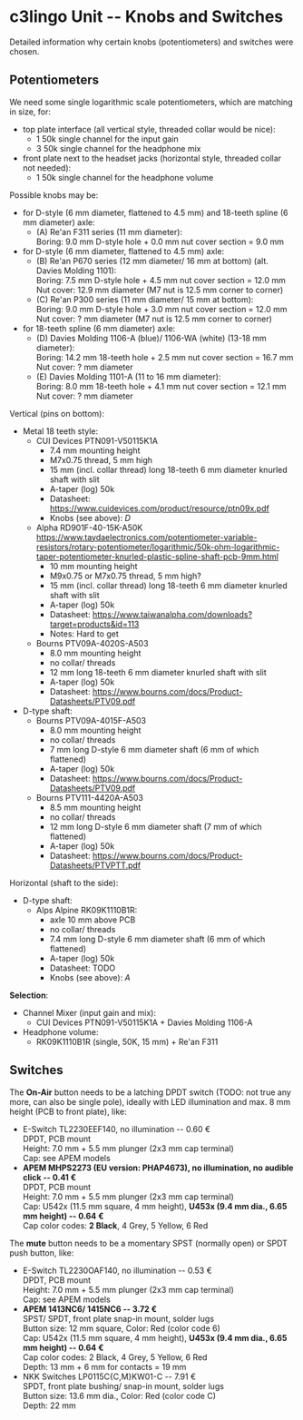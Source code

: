 # c3lingo Unit -- Knobs and Switches
Detailed information why certain knobs (potentiometers) and switches were chosen.

## Potentiometers
We need some single logarithmic scale potentiometers, which are matching in size, for:

- top plate interface (all vertical style, threaded collar would be nice):
    * 1 50k single channel for the input gain
    * 3 50k single channel for the headphone mix
- front plate next to the headset jacks (horizontal style, threaded collar not needed):
    * 1 50k single channel for the headphone volume

Possible knobs may be:

- for D-style (6 mm diameter, flattened to 4.5 mm) and 18-teeth spline (6 mm diameter) axle:
    - (A) Re'an F311 series (11 mm diameter):  
        Boring: 9.0 mm D-style hole + 0.0 mm nut cover section = 9.0 mm
- for D-style (6 mm diameter, flattened to 4.5 mm) axle:
    - (B) Re'an P670 series (12 mm diameter/ 16 mm at bottom) (alt. Davies Molding 1101):  
        Boring: 7.5 mm D-style hole + 4.5 mm nut cover section = 12.0 mm  
        Nut cover: 12.9 mm diameter (M7 nut is 12.5 mm corner to corner)
    - (C) Re'an P300 series (11 mm diameter/ 15 mm at bottom):  
        Boring: 9.0 mm D-style hole + 3.0 mm nut cover section = 12.0 mm  
        Nut cover: ? mm diameter (M7 nut is 12.5 mm corner to corner)
- for 18-teeth spline (6 mm diameter) axle:
    - (D) Davies Molding 1106-A (blue)/ 1106-WA (white) (13-18 mm diameter):  
        Boring: 14.2 mm 18-teeth hole + 2.5 mm nut cover section = 16.7 mm  
        Nut cover: ? mm diameter
    - (E) Davies Molding 1101-A (11 to 16 mm diameter):  
        Boring: 8.0 mm 18-teeth hole + 4.1 mm nut cover section = 12.1 mm  
        Nut cover: ? mm diameter

Vertical (pins on bottom):

- Metal 18 teeth style:
    - CUI Devices PTN091-V50115K1A
        * 7.4 mm mounting height
        * M7x0.75 thread, 5 mm high
        * 15 mm (incl. collar thread) long 18-teeth 6 mm diameter knurled shaft with slit
        * A-taper (log) 50k
        * Datasheet: https://www.cuidevices.com/product/resource/ptn09x.pdf
        * Knobs (see above): _D_
    - Alpha RD901F-40-15K-A50K https://www.taydaelectronics.com/potentiometer-variable-resistors/rotary-potentiometer/logarithmic/50k-ohm-logarithmic-taper-potentiometer-knurled-plastic-spline-shaft-pcb-9mm.html
        * 10 mm mounting height
        * M9x0.75 or M7x0.75 thread, 5 mm high?
        * 15 mm (incl. collar thread) long 18-teeth 6 mm diameter knurled shaft with slit
        * A-taper (log) 50k
        * Datasheet: https://www.taiwanalpha.com/downloads?target=products&id=113
        * Notes: Hard to get
    - Bourns PTV09A-4020S-A503
        * 8.0 mm mounting height
        * no collar/ threads
        * 12 mm long 18-teeth 6 mm diameter knurled shaft with slit
        * A-taper (log) 50k
        * Datasheet: https://www.bourns.com/docs/Product-Datasheets/PTV09.pdf
- D-type shaft:
    - Bourns PTV09A-4015F-A503
        * 8.0 mm mounting height
        * no collar/ threads
        * 7 mm long D-style 6 mm diameter shaft (6 mm of which flattened)
        * A-taper (log) 50k
        * Datasheet: https://www.bourns.com/docs/Product-Datasheets/PTV09.pdf
    - Bourns PTV111-4420A-A503
        * 8.5 mm mounting height
        * no collar/ threads
        * 12 mm long D-style 6 mm diameter shaft (7 mm of which flattened)
        * A-taper (log) 50k
        * Datasheet: https://www.bourns.com/docs/Product-Datasheets/PTVPTT.pdf

Horizontal (shaft to the side):

- D-type shaft:
    - Alps Alpine RK09K1110B1R:
        * axle 10 mm above PCB
        * no collar/ threads
        * 7.4 mm long D-style 6 mm diameter shaft (6 mm of which flattened)
        * A-taper (log) 50k
        * Datasheet: TODO
        * Knobs (see above): _A_

**Selection**:

- Channel Mixer (input gain and mix):
    * CUI Devices PTN091-V50115K1A + Davies Molding 1106-A
- Headphone volume:
    * RK09K1110B1R (single, 50K, 15 mm) + Re'an F311


## Switches
The **On-Air** button needs to be a latching DPDT switch (TODO: not true any more, can also be single pole), ideally with LED illumination and max. 8 mm height (PCB to front plate), like:

- E-Switch TL2230EEF140, no illumination -- 0.60 €  
    DPDT, PCB mount  
    Height: 7.0 mm + 5.5 mm plunger (2x3 mm cap terminal)  
    Cap: see APEM models
- **APEM MHPS2273 (EU version: PHAP4673), no illumination, no audible click -- 0.41 €**  
    DPDT, PCB mount  
    Height: 7.0 mm + 5.5 mm plunger (2x3 mm cap terminal)  
    Cap: U542x (11.5 mm square, 4 mm height), **U453x (9.4 mm dia., 6.65 mm height) -- 0.64 €**  
    Cap color codes: **2 Black**, 4 Grey, 5 Yellow, 6 Red

The **mute** button needs to be a momentary SPST (normally open) or SPDT push button, like:

- E-Switch TL2230OAF140, no illumination -- 0.53 €  
    DPDT, PCB mount  
    Height: 7.0 mm + 5.5 mm plunger (2x3 mm cap terminal)  
    Cap: see APEM models
- **APEM 1413NC6/ 1415NC6 -- 3.72 €**  
    SPST/ SPDT, front plate snap-in mount, solder lugs  
    Button size: 12 mm square, Color: Red (color code 6)  
    Cap: U542x (11.5 mm square, 4 mm height), **U453x (9.4 mm dia., 6.65 mm height) -- 0.64 €**  
    Cap color codes: 2 Black, 4 Grey, 5 Yellow, 6 Red  
    Depth: 13 mm + 6 mm for contacts = 19 mm
- NKK Switches LP0115C{C,M}KW01-C -- 7.91 €  
    SPDT, front plate bushing/ snap-in mount, solder lugs  
    Button size: 13.6 mm dia., Color: Red (color code C)  
    Depth: 22 mm

